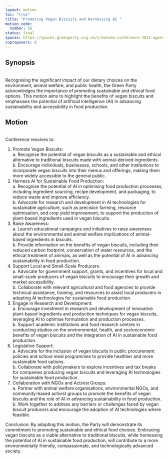```yaml
---
layout: motion
toc: "true"
title: "Promoting Vegan Biscuits and Harnessing AI "
motion_code:
  number: 56
status: final
spaces: https://spaces.greenparty.org.uk/s/autumn-conference-2023-agenda-forum/post/post/view?id=11030
coproposers: 0
---
```

## Synopsis

\
Recognising the significant impact of our dietary choices on the environment, animal welfare, and public health, the Green Party acknowledges the importance of promoting sustainable and ethical food options. This motion aims to highlight the benefits of vegan biscuits and emphasises the potential of artificial intelligence (AI) in advancing sustainability and accessibility in food production.

## Motion

\
Conference resolves to:

1. Promote Vegan Biscuits:\
   a. Recognise the potential of vegan biscuits as a sustainable and ethical alternative to traditional biscuits made with animal-derived ingredients.\
   b. Encourage individuals, businesses, schools, and other institutions to incorporate vegan biscuits into their menus and offerings, making them more widely accessible to the general public.
2. Harness AI for Sustainable Food Production:\
   a. Recognise the potential of AI in optimising food production processes, including ingredient sourcing, recipe development, and packaging, to reduce waste and improve efficiency.\
   b. Advocate for research and development in AI technologies for sustainable agriculture, such as precision farming, resource optimisation, and crop yield improvement, to support the production of plant-based ingredients used in vegan biscuits.
3. Raise Awareness:\
   a. Launch educational campaigns and initiatives to raise awareness about the environmental and animal welfare implications of animal-based ingredients in biscuits.\
   b. Provide information on the benefits of vegan biscuits, including their reduced carbon footprint, conservation of water resources, and the ethical treatment of animals, as well as the potential of AI in advancing sustainability in food production.
4. Support Local and Small-Scale Producers:\
   a. Advocate for government support, grants, and incentives for local and small-scale producers of vegan biscuits to encourage their growth and market accessibility.\
   b. Collaborate with relevant agricultural and food agencies to provide technical assistance, training, and resources to assist local producers in adopting AI technologies for sustainable food production.
5. Engage in Research and Development:\
   a. Encourage investment in research and development of innovative plant-based ingredients and production techniques for vegan biscuits, leveraging AI to optimise formulation and production processes.\
   b. Support academic institutions and food research centres in conducting studies on the environmental, health, and socioeconomic benefits of vegan biscuits and the integration of AI in sustainable food production.
6. Legislative Support:\
   a. Advocate for the inclusion of vegan biscuits in public procurement policies and school meal programmes to provide healthier and more sustainable food options.\
   b. Collaborate with policymakers to explore incentives and tax breaks for companies producing vegan biscuits and leveraging AI technologies for sustainable food production.
7. Collaboration with NGOs and Activist Groups:\
   a. Partner with animal welfare organisations, environmental NGOs, and community-based activist groups to promote the benefits of vegan biscuits and the role of AI in advancing sustainability in food production.\
   b. Work together to address any barriers or challenges faced by vegan biscuit producers and encourage the adoption of AI technologies where feasible.

Conclusion: By adopting this motion, the Party will demonstrate its commitment to promoting sustainable and ethical food choices. Embracing vegan biscuits as a viable alternative to traditional biscuits, while harnessing the potential of AI in sustainable food production, will contribute to a more environmentally friendly, compassionate, and technologically advanced society.